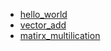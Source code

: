 
* [hello_world](01_hello_world/hello_world.cu)
* [vector_add](02_vector_add/vecadd.cu)
* [matirx_multilication](03_matrix_multiplication/matrix_multiplication.cu)
